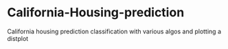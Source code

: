 # California-Housing-prediction
California housing prediction classification with various algos and plotting a distplot
